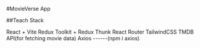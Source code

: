 #MovieVerse App

##Teach Stack

React + Vite
Redux Toolkit + Redux Thunk
React Router
TailwindCSS
TMDB API(for fetching movie data)
Axios ------(npm i axios)